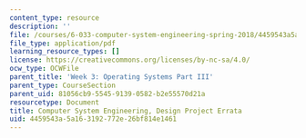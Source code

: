 ```yaml
---
content_type: resource
description: ''
file: /courses/6-033-computer-system-engineering-spring-2018/4459543a5a163192772e26bf814e1461_MIT6_033S18dp_errata.pdf
file_type: application/pdf
learning_resource_types: []
license: https://creativecommons.org/licenses/by-nc-sa/4.0/
ocw_type: OCWFile
parent_title: 'Week 3: Operating Systems Part III'
parent_type: CourseSection
parent_uid: 81056cb9-5545-9139-0582-b2e55570d21a
resourcetype: Document
title: Computer System Engineering, Design Project Errata
uid: 4459543a-5a16-3192-772e-26bf814e1461
---
```

